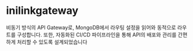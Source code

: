 # inilinkgateway
비동기 방식의 API Gateway로, MongoDB에서 라우팅 설정을 읽어와 동적으로 라우트를 구성합니다. 또한, 자동화된 CI/CD 파이프라인을 통해 API의 배포와 관리를 간편하게 처리할 수 있도록 설계되었습니다
